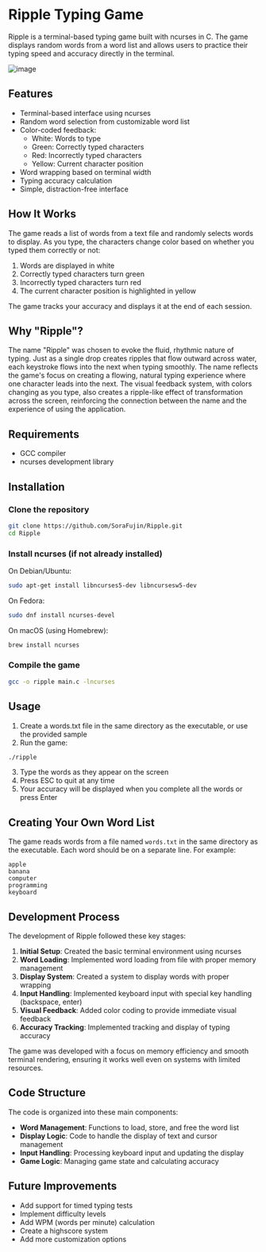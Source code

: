 # Ripple Typing Game

Ripple is a terminal-based typing game built with ncurses in C. The game displays random words from a word list and allows users to practice their typing speed and accuracy directly in the terminal.

![image](https://github.com/user-attachments/assets/8bbcfe3e-2a2a-407b-9be1-ea7144be457d)


## Features

- Terminal-based interface using ncurses
- Random word selection from customizable word list
- Color-coded feedback:
  - White: Words to type
  - Green: Correctly typed characters
  - Red: Incorrectly typed characters
  - Yellow: Current character position
- Word wrapping based on terminal width
- Typing accuracy calculation
- Simple, distraction-free interface

## How It Works

The game reads a list of words from a text file and randomly selects words to display. As you type, the characters change color based on whether you typed them correctly or not:

1. Words are displayed in white
2. Correctly typed characters turn green
3. Incorrectly typed characters turn red
4. The current character position is highlighted in yellow

The game tracks your accuracy and displays it at the end of each session.

## Why "Ripple"?

The name "Ripple" was chosen to evoke the fluid, rhythmic nature of typing. Just as a single drop creates ripples that flow outward across water, each keystroke flows into the next when typing smoothly. The name reflects the game's focus on creating a flowing, natural typing experience where one character leads into the next. The visual feedback system, with colors changing as you type, also creates a ripple-like effect of transformation across the screen, reinforcing the connection between the name and the experience of using the application.

## Requirements

- GCC compiler
- ncurses development library

## Installation

### Clone the repository
```bash
git clone https://github.com/SoraFujin/Ripple.git
cd Ripple
```

### Install ncurses (if not already installed)
On Debian/Ubuntu:
```bash
sudo apt-get install libncurses5-dev libncursesw5-dev
```

On Fedora:
```bash
sudo dnf install ncurses-devel
```

On macOS (using Homebrew):
```bash
brew install ncurses
```

### Compile the game
```bash
gcc -o ripple main.c -lncurses
```

## Usage

1. Create a words.txt file in the same directory as the executable, or use the provided sample
2. Run the game:
```bash
./ripple
```
3. Type the words as they appear on the screen
4. Press ESC to quit at any time
5. Your accuracy will be displayed when you complete all the words or press Enter

## Creating Your Own Word List

The game reads words from a file named `words.txt` in the same directory as the executable. Each word should be on a separate line. For example:
```
apple
banana
computer
programming
keyboard
```

## Development Process

The development of Ripple followed these key stages:

1. **Initial Setup**: Created the basic terminal environment using ncurses
2. **Word Loading**: Implemented word loading from file with proper memory management
3. **Display System**: Created a system to display words with proper wrapping
4. **Input Handling**: Implemented keyboard input with special key handling (backspace, enter)
5. **Visual Feedback**: Added color coding to provide immediate visual feedback
6. **Accuracy Tracking**: Implemented tracking and display of typing accuracy

The game was developed with a focus on memory efficiency and smooth terminal rendering, ensuring it works well even on systems with limited resources.

## Code Structure

The code is organized into these main components:

- **Word Management**: Functions to load, store, and free the word list
- **Display Logic**: Code to handle the display of text and cursor management
- **Input Handling**: Processing keyboard input and updating the display
- **Game Logic**: Managing game state and calculating accuracy

## Future Improvements

- Add support for timed typing tests
- Implement difficulty levels
- Add WPM (words per minute) calculation
- Create a highscore system
- Add more customization options
